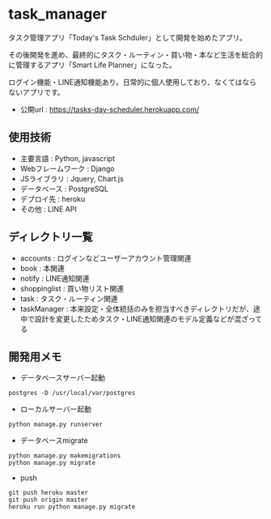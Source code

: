 # task_manager
タスク管理アプリ「Today's Task Schduler」として開発を始めたアプリ。

その後開発を進め、最終的にタスク・ルーティン・買い物・本など生活を総合的に管理するアプリ「Smart Life Planner」になった。

ログイン機能・LINE通知機能あり。日常的に個人使用しており、なくてはならないアプリです。

- 公開url : https://tasks-day-scheduler.herokuapp.com/

## 使用技術
- 主要言語 : Python, javascript
- Webフレームワーク : Django
- JSライブラリ : Jquery, Chart.js
- データベース : PostgreSQL
- デプロイ先 : heroku
- その他 : LINE API

## ディレクトリ一覧
- accounts : ログインなどユーザーアカウント管理関連
- book : 本関連
- notify : LINE通知関連
- shoppinglist : 買い物リスト関連
- task : タスク・ルーティン関連
- taskManager : 本来設定・全体統括のみを担当すべきディレクトリだが、途中で設計を変更したためタスク・LINE通知関連のモデル定義などが混ざってる

## 開発用メモ
- データベースサーバー起動
```
postgres -D /usr/local/var/postgres
```
- ローカルサーバー起動
```
python manage.py runserver
```
- データベースmigrate
```
python manage.py makemigrations
python manage.py migrate
```
- push
```
git push heroku master
git push origin master
heroku run python manage.py migrate
```

